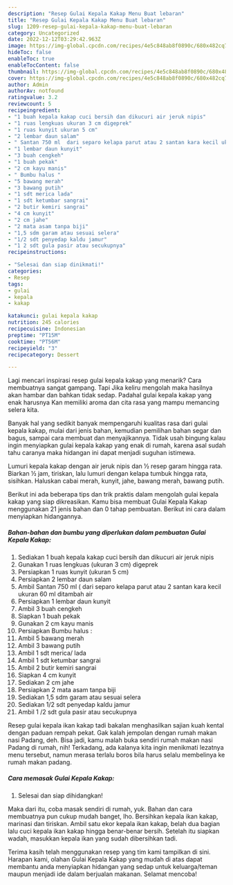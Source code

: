 ```yaml
---
description: "Resep Gulai Kepala Kakap Menu Buat lebaran"
title: "Resep Gulai Kepala Kakap Menu Buat lebaran"
slug: 1209-resep-gulai-kepala-kakap-menu-buat-lebaran
category: Uncategorized
date: 2022-12-12T03:29:42.963Z
image: https://img-global.cpcdn.com/recipes/4e5c848ab8f0890c/680x482cq70/gulai-kepala-kakap-foto-resep-utama.jpg
hideToc: false
enableToc: true
enableTocContent: false
thumbnail: https://img-global.cpcdn.com/recipes/4e5c848ab8f0890c/680x482cq70/gulai-kepala-kakap-foto-resep-utama.jpg
cover: https://img-global.cpcdn.com/recipes/4e5c848ab8f0890c/680x482cq70/gulai-kepala-kakap-foto-resep-utama.jpg
author: Admin
authorAv: notfound
ratingvalue: 3.2
reviewcount: 5
recipeingredient:
- "1 buah kepala kakap cuci bersih dan dikucuri air jeruk nipis"
- "1 ruas lengkuas ukuran 3 cm digeprek"
- "1 ruas kunyit ukuran 5 cm"
- "2 lembar daun salam"
- " Santan 750 ml  dari separo kelapa parut atau 2 santan kara kecil ukuran 60 ml ditambah air"
- "1 lembar daun kunyit"
- "3 buah cengkeh"
- "1 buah pekak"
- "2 cm kayu manis"
- " Bumbu halus "
- "5 bawang merah"
- "3 bawang putih"
- "1 sdt merica lada"
- "1 sdt ketumbar sangrai"
- "2 butir kemiri sangrai"
- "4 cm kunyit"
- "2 cm jahe"
- "2 mata asam tanpa biji"
- "1,5 sdm garam atau sesuai selera"
- "1/2 sdt penyedap kaldu jamur"
- "1 2 sdt gula pasir atau secukupnya"
recipeinstructions:

- "Selesai dan siap dinikmati!"
categories:
- Resep
tags:
- gulai
- kepala
- kakap

katakunci: gulai kepala kakap 
nutrition: 245 calories
recipecuisine: Indonesian
preptime: "PT15M"
cooktime: "PT56M"
recipeyield: "3"
recipecategory: Dessert

---
```



Lagi mencari inspirasi resep gulai kepala kakap yang menarik? Cara membuatnya sangat gampang. Tapi Jika keliru mengolah maka hasilnya akan hambar dan bahkan tidak sedap. Padahal gulai kepala kakap yang enak harusnya Kan memiliki aroma dan cita rasa yang mampu memancing selera kita.


Banyak hal yang sedikit banyak mempengaruhi kualitas rasa dari gulai kepala kakap, mulai dari jenis bahan, kemudian pemilihan bahan segar dan bagus, sampai cara membuat dan menyajikannya. Tidak usah bingung kalau ingin menyiapkan gulai kepala kakap yang enak di rumah, karena asal sudah tahu caranya maka hidangan ini dapat menjadi suguhan istimewa.

Lumuri kepala kakap dengan air jeruk nipis dan ½ resep garam hingga rata. Biarkan ½ jam, tiriskan, lalu lumuri dengan kelapa tumbuk hingga rata, sisihkan. Haluskan cabai merah, kunyit, jahe, bawang merah, bawang putih.


Berikut ini ada beberapa tips dan trik praktis dalam mengolah gulai kepala kakap yang siap dikreasikan. Kamu bisa membuat Gulai Kepala Kakap menggunakan 21 jenis bahan dan 0 tahap pembuatan. Berikut ini cara dalam menyiapkan hidangannya.

<!--inarticleads1-->

##### Bahan-bahan dan bumbu yang diperlukan dalam pembuatan Gulai Kepala Kakap:

1. Sediakan 1 buah kepala kakap cuci bersih dan dikucuri air jeruk nipis
1. Gunakan 1 ruas lengkuas (ukuran 3 cm) digeprek
1. Persiapkan 1 ruas kunyit (ukuran 5 cm)
1. Persiapkan 2 lembar daun salam
1. Ambil  Santan 750 ml ( dari separo kelapa parut atau 2 santan kara kecil ukuran 60 ml ditambah air
1. Persiapkan 1 lembar daun kunyit
1. Ambil 3 buah cengkeh
1. Siapkan 1 buah pekak
1. Gunakan 2 cm kayu manis
1. Persiapkan  Bumbu halus :
1. Ambil 5 bawang merah
1. Ambil 3 bawang putih
1. Ambil 1 sdt merica/ lada
1. Ambil 1 sdt ketumbar sangrai
1. Ambil 2 butir kemiri sangrai
1. Siapkan 4 cm kunyit
1. Sediakan 2 cm jahe
1. Persiapkan 2 mata asam tanpa biji
1. Sediakan 1,5 sdm garam atau sesuai selera
1. Sediakan 1/2 sdt penyedap kaldu jamur
1. Ambil 1 /2 sdt gula pasir atau secukupnya


Resep gulai kepala ikan kakap tadi bakalan menghasilkan sajian kuah kental dengan paduan rempah pekat. Gak kalah jempolan dengan rumah makan nasi Padang, deh. Bisa jadi, kamu malah buka sendiri rumah makan nasi Padang di rumah, nih! Terkadang, ada kalanya kita ingin menikmati lezatnya menu tersebut, namun merasa terlalu boros bila harus selalu membelinya ke rumah makan padang. 

<!--inarticleads2-->

##### Cara memasak Gulai Kepala Kakap:


1. Selesai dan siap dihidangkan!

Maka dari itu, coba masak sendiri di rumah, yuk. Bahan dan cara membuatnya pun cukup mudah banget, lho. Bersihkan kepala ikan kakap, marinasi dan tiriskan. Ambil satu ekor kepala ikan kakap, belah dua bagian lalu cuci kepala ikan kakap hingga benar-benar bersih. Setelah itu siapkan wadah, masukkan kepala ikan yang sudah dibersihkan tadi. 

Terima kasih telah menggunakan resep yang tim kami tampilkan di sini. Harapan kami, olahan Gulai Kepala Kakap yang mudah di atas dapat membantu anda menyiapkan hidangan yang sedap untuk keluarga/teman maupun menjadi ide dalam berjualan makanan. Selamat mencoba!
